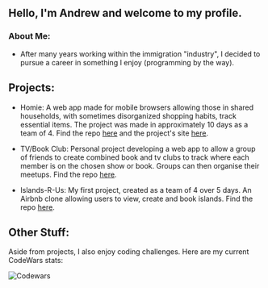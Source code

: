 ## Hello, I'm Andrew and welcome to my profile.

### About Me:

  * After many years working within the immigration "industry", I decided to pursue a career in something I enjoy (programming by the way).

## Projects:

  * Homie: A web app made for mobile browsers allowing those in shared households, with sometimes disorganized shopping
    habits, track essential items.  The project was made in approximately 10 days as a team of 4.  Find the repo [here](https://github.com/Lou951/HOMIE/) and the project's site [here](http://homie.help).
    
  * TV/Book Club: Personal project developing a web app to allow a group of friends to create combined book and tv clubs to track where each member is on the chosen show or book. Groups can then organise their meetups.  Find the repo [here](https://github.com/BirchAD/tv-show-and-book-club).

  * Islands-R-Us: My first project, created as a team of 4 over 5 days.  An Airbnb clone allowing users to view, create and book islands.
    Find the repo [here](https://github.com/BirchAD/Islands-R-Us/).
   
## Other Stuff:

Aside from projects, I also enjoy coding challenges.  Here are my current CodeWars stats:

![Codewars](https://github.r2v.ch/codewars?user=AndrewBirch1882&stroke=COLOR)
